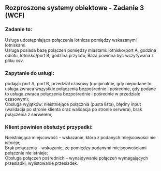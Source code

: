 ## Rozproszone systemy obiektowe - Zadanie 3 (WCF)
### Zadanie to: 
Usługa udostępniająca połączenia lotnicze pomiędzy wskazanymi lotniskami.  
Usługa posiada bazę połączeń pomiędzy miastami: lotnisko/port A, godzina odlotu, lotnisko/port B, godzina przylotu;
Baza powinna być wczytywana z pliku csv.
### Zapytanie do usługi:
podając port A, port B, przedział czasowy (opcjonalnie, gdy niepodane to usługa zwraca wszystkie połączenia bezpośrednie i pośrednie, gdy podane to usługa zwraca połączenia bezpośrednie i pośrednie w przedziale czasowym);  
Obsługa wyjątków: nieistniejące połącznia (pusta lista), błędny input (walidacja po stronie klienta oraz walidacja po stronie serwera), brak połączenia z serwerem;  
### Klient powinien obsłużyć przypadki:
Nieistniejąca miejscowość – wskazanie, która z podanych miejscowości nie istnieje;  
Brak połączenia – wskazanie, że pomiędzy podanymi miejscowościami połącznie nie istnieje;  
Obsługa połączeń pośrednich – wynajdywanie połączeń wymagających przesiadki, wylistowanie przesiadek.  
